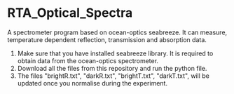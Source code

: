 # RTA_Optical_Spectra
A spectrometer program based on ocean-optics seabreeze. It can measure, temperature dependent reflection, transmission and absorption data.


1. Make sure that you have installed seabreeze library. It is required to obtain data from the ocean-optics spectrometer.
2. Download all the files from this repository and run the python file.
3. The files "brightR.txt", "darkR.txt", "brightT.txt", "darkT.txt", will be updated once you normalise during the experiment.
